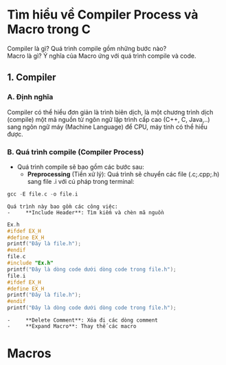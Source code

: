 # Tìm hiểu về Compiler Process và Macro trong C
Compiler là gì? Quá trình compile gồm những bước nào? <br>
Macro là gì? Ý nghĩa của Macro ứng với quá trình compile và code.
## 1. Compiler
### A. Định nghĩa
Compiler có thể hiểu đơn giản là trình biên dịch, là một chương trình dịch (compile) một mã nguồn từ ngôn ngữ lập trình cấp cao (C++, C, Java,..) sang ngôn ngữ máy (Machine Language) để CPU, máy tính có thể hiểu được. 
### B. Quá trình compile (Compiler Process)
- Quá trình compile sẽ bao gồm các bước sau:
    - ****Preprocessing**** (Tiền xử lý): Quá trình sẽ chuyển các file (.c;.cpp;.h) sang file .i với cú pháp trong terminal: <br>
```c
gcc -E file.c -o file.i
```


    Quá trình này bao gồm các công việc:
    -     **Include Header**: Tìm kiếm và chèn mã nguồn

    
```c
Ex.h
#ifdef EX_H
#define EX_H
printf("Đây là file.h");
#endif
file.c
#include "Ex.h"
printf("Đây là dòng code dưới dòng code trong file.h");
file.i
#ifdef EX_H
#define EX_H
printf("Đây là file.h");
#endif
printf("Đây là dòng code dưới dòng code trong file.h");
```


    -     **Delete Comment**: Xóa đi các dòng comment
    -     **Expand Macro**: Thay thế các macro 

# Macros
